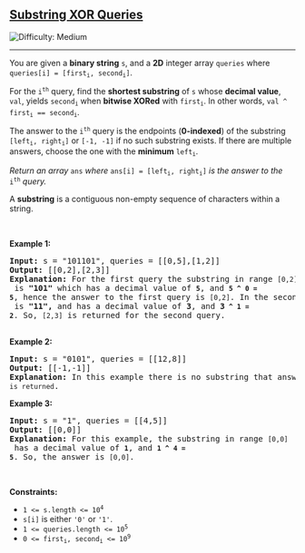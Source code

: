 <h2><a href="https://leetcode.com/problems/substring-xor-queries">Substring XOR Queries</a></h2> <img src='https://img.shields.io/badge/Difficulty-Medium-orange' alt='Difficulty: Medium' /><hr><p>You are given a <strong>binary string</strong> <code>s</code>, and a <strong>2D</strong> integer array <code>queries</code> where <code>queries[i] = [first<sub>i</sub>, second<sub>i</sub>]</code>.</p>

<p>For the <code>i<sup>th</sup></code> query, find the <strong>shortest substring</strong> of <code>s</code> whose <strong>decimal value</strong>, <code>val</code>, yields <code>second<sub>i</sub></code> when <strong>bitwise XORed</strong> with <code>first<sub>i</sub></code>. In other words, <code>val ^ first<sub>i</sub> == second<sub>i</sub></code>.</p>

<p>The answer to the <code>i<sup>th</sup></code> query is the endpoints (<strong>0-indexed</strong>) of the substring <code>[left<sub>i</sub>, right<sub>i</sub>]</code> or <code>[-1, -1]</code> if no such substring exists. If there are multiple answers, choose the one with the <strong>minimum</strong> <code>left<sub>i</sub></code>.</p>

<p><em>Return an array</em> <code>ans</code> <em>where</em> <code>ans[i] = [left<sub>i</sub>, right<sub>i</sub>]</code> <em>is the answer to the</em> <code>i<sup>th</sup></code> <em>query.</em></p>

<p>A <strong>substring</strong> is a contiguous non-empty sequence of characters within a string.</p>

<p>&nbsp;</p>
<p><strong class="example">Example 1:</strong></p>

<pre>
<strong>Input:</strong> s = &quot;101101&quot;, queries = [[0,5],[1,2]]
<strong>Output:</strong> [[0,2],[2,3]]
<strong>Explanation:</strong> For the first query the substring in range <code>[0,2]</code> is <strong>&quot;101&quot;</strong> which has a decimal value of <strong><code>5</code></strong>, and <strong><code>5 ^ 0 = 5</code></strong>, hence the answer to the first query is <code>[0,2]</code>. In the second query, the substring in range <code>[2,3]</code> is <strong>&quot;11&quot;,</strong> and has a decimal value of <strong>3</strong>, and <strong>3<code> ^ 1 = 2</code></strong>.&nbsp;So, <code>[2,3]</code> is returned for the second query. 

</pre>

<p><strong class="example">Example 2:</strong></p>

<pre>
<strong>Input:</strong> s = &quot;0101&quot;, queries = [[12,8]]
<strong>Output:</strong> [[-1,-1]]
<strong>Explanation:</strong> In this example there is no substring that answers the query, hence <code>[-1,-1] is returned</code>.
</pre>

<p><strong class="example">Example 3:</strong></p>

<pre>
<strong>Input:</strong> s = &quot;1&quot;, queries = [[4,5]]
<strong>Output:</strong> [[0,0]]
<strong>Explanation:</strong> For this example, the substring in range <code>[0,0]</code> has a decimal value of <strong><code>1</code></strong>, and <strong><code>1 ^ 4 = 5</code></strong>. So, the answer is <code>[0,0]</code>.
</pre>

<p>&nbsp;</p>
<p><strong>Constraints:</strong></p>

<ul>
	<li><code>1 &lt;= s.length &lt;= 10<sup>4</sup></code></li>
	<li><code>s[i]</code> is either <code>&#39;0&#39;</code> or <code>&#39;1&#39;</code>.</li>
	<li><code>1 &lt;= queries.length &lt;= 10<sup>5</sup></code></li>
	<li><code>0 &lt;= first<sub>i</sub>, second<sub>i</sub> &lt;= 10<sup>9</sup></code></li>
</ul>
